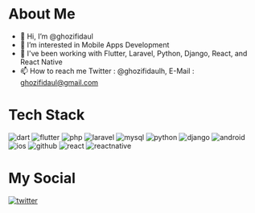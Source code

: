 # **About Me**
- 👋 Hi, I’m @ghozifidaul
- 👀 I’m interested in Mobile Apps Development
- 🌱 I've been working with Flutter, Laravel, Python, Django, React, and React Native
- 📫 How to reach me Twitter : @ghozifidaulh, E-Mail : ghozifidaul@gmail.com

# **Tech Stack**
![dart](https://img.shields.io/badge/Dart-0175C2?style=for-the-badge&logo=dart&logoColor=white) ![flutter](https://img.shields.io/badge/Flutter-02569B?style=for-the-badge&logo=flutter&logoColor=white) ![php](https://img.shields.io/badge/PHP-777BB4?style=for-the-badge&logo=php&logoColor=white) ![laravel](https://img.shields.io/badge/Laravel-FF2D20?style=for-the-badge&logo=laravel&logoColor=white) ![mysql](https://img.shields.io/badge/MySQL-00000F?style=for-the-badge&logo=mysql&logoColor=white) ![python](https://img.shields.io/badge/Python-3776AB?style=for-the-badge&logo=python&logoColor=white) ![django](https://img.shields.io/badge/Django-092E20?style=for-the-badge&logo=django&logoColor=white) ![android](https://img.shields.io/badge/Android-3DDC84?style=for-the-badge&logo=android&logoColor=white) ![ios](https://img.shields.io/badge/iOS-000000?style=for-the-badge&logo=ios&logoColor=white) ![github](https://img.shields.io/badge/GitHub-000000?style=for-the-badge&logo=GitHub&logoColor=white) ![react](https://img.shields.io/badge/React-20232A?style=for-the-badge&logo=react&logoColor=61DAFB) ![reactnative](https://img.shields.io/badge/React_Native-20232A?style=for-the-badge&logo=react&logoColor=61DAFB)

# **My Social**
[![twitter](https://img.shields.io/badge/Twitter-1DA1F2?style=for-the-badge&logo=twitter&logoColor=white)](https://twitter.com/ghozifidaulh)